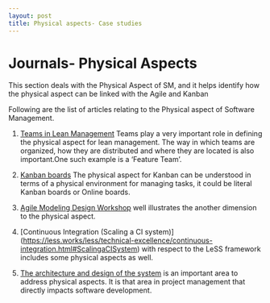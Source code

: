 ```yaml
---
layout: post
title: Physical aspects- Case studies
---
```


Journals- Physical Aspects
=================================
This section deals with the Physical Aspect of SM, and it helps identify how the physical aspect can be linked with the Agile and Kanban

Following are the list of articles relating to the Physical aspect of Software Management.

1.  [Teams in Lean Management](https://less.works/less/structure/feature_teams.html)
    Teams play a very important role in defining the physical aspect for lean management. 
    The way in which teams are organized, how they are distributed and where they are located is also important.One such example is a ‘Feature Team’.


2.  [Kanban boards](http://www.pipefy.com/best-practices/physical-vs-online-kanban-board/)
    The physical aspect for Kanban can be understood in terms of a physical environment for managing tasks, it could be literal Kanban boards or Online boards.

3.  [Agile Modeling Design Workshop](http://www.craiglarman.com/wiki/index.php?title=Environment_-_U_Shaped_Tables_Layout) well           illustrates the another dimension to the physical aspect. 

4.  [Continuous Integration (Scaling a CI system)]      (https://less.works/less/technical-excellence/continuous-integration.html#ScalingaCISystem) with respect to the LeSS framework     includes some physical aspects as well.
  
5. [The architecture and design of the system](https://less.works/less/technical-excellence/architecture-design.html) is an important    area to address physical aspects. It is that area in project management that directly impacts software development. 



